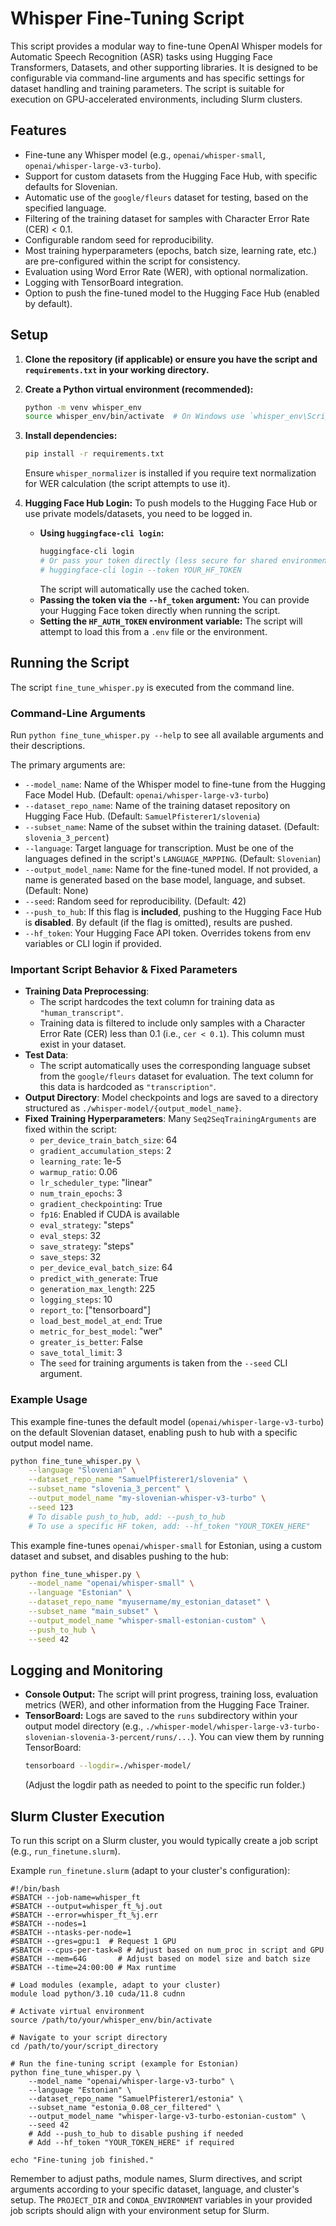 # Whisper Fine-Tuning Script

This script provides a modular way to fine-tune OpenAI Whisper models for Automatic Speech Recognition (ASR) tasks using Hugging Face Transformers, Datasets, and other supporting libraries. It is designed to be configurable via command-line arguments and has specific settings for dataset handling and training parameters. The script is suitable for execution on GPU-accelerated environments, including Slurm clusters.

## Features

- Fine-tune any Whisper model (e.g., `openai/whisper-small`, `openai/whisper-large-v3-turbo`).
- Support for custom datasets from the Hugging Face Hub, with specific defaults for Slovenian.
- Automatic use of the `google/fleurs` dataset for testing, based on the specified language.
- Filtering of the training dataset for samples with Character Error Rate (CER) < 0.1.
- Configurable random seed for reproducibility.
- Most training hyperparameters (epochs, batch size, learning rate, etc.) are pre-configured within the script for consistency.
- Evaluation using Word Error Rate (WER), with optional normalization.
- Logging with TensorBoard integration.
- Option to push the fine-tuned model to the Hugging Face Hub (enabled by default).

## Setup

1.  **Clone the repository (if applicable) or ensure you have the script and `requirements.txt` in your working directory.**

2.  **Create a Python virtual environment (recommended):**
    ```bash
    python -m venv whisper_env
    source whisper_env/bin/activate  # On Windows use `whisper_env\Scripts\activate`
    ```

3.  **Install dependencies:**
    ```bash
    pip install -r requirements.txt
    ```
    Ensure `whisper_normalizer` is installed if you require text normalization for WER calculation (the script attempts to use it).

4.  **Hugging Face Hub Login:**
    To push models to the Hugging Face Hub or use private models/datasets, you need to be logged in.
    *   **Using `huggingface-cli login`:**
        ```bash
        huggingface-cli login
        # Or pass your token directly (less secure for shared environments)
        # huggingface-cli login --token YOUR_HF_TOKEN
        ```
        The script will automatically use the cached token.
    *   **Passing the token via the `--hf_token` argument:**
        You can provide your Hugging Face token directly when running the script.
    *   **Setting the `HF_AUTH_TOKEN` environment variable:** The script will attempt to load this from a `.env` file or the environment.

## Running the Script

The script `fine_tune_whisper.py` is executed from the command line.

### Command-Line Arguments

Run `python fine_tune_whisper.py --help` to see all available arguments and their descriptions.

The primary arguments are:

*   `--model_name`: Name of the Whisper model to fine-tune from the Hugging Face Model Hub.
    (Default: `openai/whisper-large-v3-turbo`)
*   `--dataset_repo_name`: Name of the training dataset repository on Hugging Face Hub.
    (Default: `SamuelPfisterer1/slovenia`)
*   `--subset_name`: Name of the subset within the training dataset.
    (Default: `slovenia_3_percent`)
*   `--language`: Target language for transcription. Must be one of the languages defined in the script's `LANGUAGE_MAPPING`.
    (Default: `Slovenian`)
*   `--output_model_name`: Name for the fine-tuned model. If not provided, a name is generated based on the base model, language, and subset.
    (Default: None)
*   `--seed`: Random seed for reproducibility.
    (Default: 42)
*   `--push_to_hub`: If this flag is **included**, pushing to the Hugging Face Hub is **disabled**. By default (if the flag is omitted), results are pushed.
*   `--hf_token`: Your Hugging Face API token. Overrides tokens from env variables or CLI login if provided.

### Important Script Behavior & Fixed Parameters

*   **Training Data Preprocessing**:
    *   The script hardcodes the text column for training data as `"human_transcript"`.
    *   Training data is filtered to include only samples with a Character Error Rate (CER) less than 0.1 (i.e., `cer < 0.1`). This column must exist in your dataset.
*   **Test Data**:
    *   The script automatically uses the corresponding language subset from the `google/fleurs` dataset for evaluation. The text column for this data is hardcoded as `"transcription"`.
*   **Output Directory**: Model checkpoints and logs are saved to a directory structured as `./whisper-model/{output_model_name}`.
*   **Fixed Training Hyperparameters**: Many `Seq2SeqTrainingArguments` are fixed within the script:
    *   `per_device_train_batch_size`: 64
    *   `gradient_accumulation_steps`: 2
    *   `learning_rate`: 1e-5
    *   `warmup_ratio`: 0.06
    *   `lr_scheduler_type`: "linear"
    *   `num_train_epochs`: 3
    *   `gradient_checkpointing`: True
    *   `fp16`: Enabled if CUDA is available
    *   `eval_strategy`: "steps"
    *   `eval_steps`: 32
    *   `save_strategy`: "steps"
    *   `save_steps`: 32
    *   `per_device_eval_batch_size`: 64
    *   `predict_with_generate`: True
    *   `generation_max_length`: 225
    *   `logging_steps`: 10
    *   `report_to`: ["tensorboard"]
    *   `load_best_model_at_end`: True
    *   `metric_for_best_model`: "wer"
    *   `greater_is_better`: False
    *   `save_total_limit`: 3
    *   The `seed` for training arguments is taken from the `--seed` CLI argument.

### Example Usage

This example fine-tunes the default model (`openai/whisper-large-v3-turbo`) on the default Slovenian dataset, enabling push to hub with a specific output model name.

```bash
python fine_tune_whisper.py \
    --language "Slovenian" \
    --dataset_repo_name "SamuelPfisterer1/slovenia" \
    --subset_name "slovenia_3_percent" \
    --output_model_name "my-slovenian-whisper-v3-turbo" \
    --seed 123
    # To disable push_to_hub, add: --push_to_hub
    # To use a specific HF token, add: --hf_token "YOUR_TOKEN_HERE"
```

This example fine-tunes `openai/whisper-small` for Estonian, using a custom dataset and subset, and disables pushing to the hub:

```bash
python fine_tune_whisper.py \
    --model_name "openai/whisper-small" \
    --language "Estonian" \
    --dataset_repo_name "myusername/my_estonian_dataset" \
    --subset_name "main_subset" \
    --output_model_name "whisper-small-estonian-custom" \
    --push_to_hub \
    --seed 42
```

## Logging and Monitoring

- **Console Output:** The script will print progress, training loss, evaluation metrics (WER), and other information from the Hugging Face Trainer.
- **TensorBoard:** Logs are saved to the `runs` subdirectory within your output model directory (e.g., `./whisper-model/whisper-large-v3-turbo-slovenian-slovenia-3-percent/runs/...`). You can view them by running TensorBoard:
  ```bash
  tensorboard --logdir=./whisper-model/
  ```
  (Adjust the logdir path as needed to point to the specific run folder.)

## Slurm Cluster Execution

To run this script on a Slurm cluster, you would typically create a job script (e.g., `run_finetune.slurm`).

Example `run_finetune.slurm` (adapt to your cluster's configuration):

```slurm
#!/bin/bash
#SBATCH --job-name=whisper_ft
#SBATCH --output=whisper_ft_%j.out
#SBATCH --error=whisper_ft_%j.err
#SBATCH --nodes=1
#SBATCH --ntasks-per-node=1
#SBATCH --gres=gpu:1  # Request 1 GPU
#SBATCH --cpus-per-task=8 # Adjust based on num_proc in script and GPU
#SBATCH --mem=64G       # Adjust based on model size and batch size
#SBATCH --time=24:00:00 # Max runtime

# Load modules (example, adapt to your cluster)
module load python/3.10 cuda/11.8 cudnn

# Activate virtual environment
source /path/to/your/whisper_env/bin/activate

# Navigate to your script directory
cd /path/to/your/script_directory

# Run the fine-tuning script (example for Estonian)
python fine_tune_whisper.py \
    --model_name "openai/whisper-large-v3-turbo" \
    --language "Estonian" \
    --dataset_repo_name "SamuelPfisterer1/estonia" \
    --subset_name "estonia_0.08_cer_filtered" \
    --output_model_name "whisper-large-v3-turbo-estonian-custom" \
    --seed 42
    # Add --push_to_hub to disable pushing if needed
    # Add --hf_token "YOUR_TOKEN_HERE" if required

echo "Fine-tuning job finished."
```

Remember to adjust paths, module names, Slurm directives, and script arguments according to your specific dataset, language, and cluster's setup.
The `PROJECT_DIR` and `CONDA_ENVIRONMENT` variables in your provided job scripts should align with your environment setup for Slurm.
